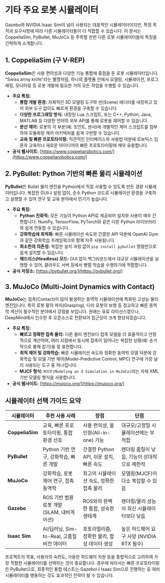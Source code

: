 # 기타 주요 로봇 시뮬레이터

Gazebo와 NVIDIA Isaac Sim이 널리 사용되는 대표적인 시뮬레이터이지만, 특정 목적과 요구사항에 따라 다른 시뮬레이터들이 더 적합할 수 있습니다. 이 문서는 CoppeliaSim, PyBullet, MuJoCo 등 주목할 만한 다른 로봇 시뮬레이터들의 특징을 간략하게 소개합니다.

## 1. CoppeliaSim (구 V-REP)

**CoppeliaSim**은 사용 편의성과 다양한 기능 통합에 중점을 둔 로봇 시뮬레이터입니다. "Swiss army knife"라는 별명처럼, 하나의 플랫폼 안에서 모델링, 시뮬레이션, 프로그래밍, 모니터링 등 로봇 개발에 필요한 거의 모든 작업을 수행할 수 있습니다.

- **주요 특징:**
  - **통합 개발 환경:** 자체적인 3D 모델링 도구와 씬(Scene) 에디터를 내장하고 있어 외부 도구 없이도 빠르게 환경을 구축할 수 있습니다.
  - **다양한 프로그래밍 방식:** 내장된 Lua 스크립트, 또는 C++, Python, Java, MATLAB 등 다양한 언어의 외부 API를 통해 로봇을 제어할 수 있습니다.
  - **분산 제어:** 로봇의 각 부분(예: 조인트, 센서)에 개별적인 제어 스크립트를 첨부하여 모듈화된 제어 아키텍처를 쉽게 구현할 수 있습니다.
  - **교육 및 빠른 프로토타이핑:** 직관적인 인터페이스와 사용법 덕분에 로보틱스 입문자 교육이나 새로운 아이디어의 빠른 프로토타이핑에 매우 유용합니다.
- **공식 웹사이트:** [https://www.coppeliarobotics.com/](https://www.coppeliarobotics.com/)

## 2. PyBullet: Python 기반의 빠른 물리 시뮬레이션

**PyBullet**은 Bullet 물리 엔진을 Python에서 직접 사용할 수 있도록 만든 경량 시뮬레이터입니다. 복잡한 GUI나 설정 없이, 순수 Python 코드로 시뮬레이션 환경을 구축하고 실행할 수 있어 연구 및 교육 분야에서 인기가 높습니다.

- **주요 특징:**
  - **Python 친화적:** 모든 기능이 Python API로 제공되어 설치와 사용이 매우 간편합니다. NumPy, TensorFlow, PyTorch와 같은 다른 Python 라이브러리와 쉽게 연동할 수 있습니다.
  - **강화학습에 최적화:** 빠른 시뮬레이션 속도와 간결한 API 덕분에 OpenAI Gym과 같은 강화학습 프레임워크와 함께 자주 사용됩니다.
  - **최소한의 의존성:** 복잡한 설치 과정 없이 `pip install pybullet` 명령만으로 쉽게 설치할 수 있습니다.
  - **헤드리스(Headless) 모드:** GUI 없이 백그라운드에서 대규모 시뮬레이션을 실행할 수 있어, 클라우드 서버 등에서 병렬 학습을 수행하기에 적합합니다.
- **공식 저장소:** [https://pybullet.org/](https://pybullet.org/)

## 3. MuJoCo (Multi-Joint Dynamics with Contact)

**MuJoCo**는 접촉(Contact)이 많이 발생하는 동역학 시뮬레이션에 특화된 고성능 물리 엔진입니다. 특히 로봇 팔의 파지(Grasping), 다리 로봇의 보행 등 정교하고 빠른 동역학 계산이 필수적인 분야에서 강점을 보입니다. 원래는 유료 라이선스였으나, DeepMind에서 인수한 후 오픈소스로 전환되어 접근성이 크게 향상되었습니다.

- **주요 특징:**
  - **빠르고 정확한 접촉 물리:** 다른 물리 엔진보다 접촉 모델을 더 효율적이고 안정적으로 계산하여, 여러 지점에서 동시에 접촉이 일어나는 복잡한 상황(예: 손가락으로 물체 잡기)을 잘 표현합니다.
  - **최적 제어 및 강화학습:** 빠른 시뮬레이션 속도와 정확한 동역학 모델 덕분에 강화학습 및 모델 기반 제어(Model-Predictive Control, MPC) 연구에 가장 널리 사용되는 도구 중 하나입니다.
  - **MJCF 형식:** `MJCF(Modeling an d Simulation in MuJoCo)`라는 자체 XML 기반 모델링 형식을 사용합니다.
- **공식 웹사이트:** [https://mujoco.org/](https://mujoco.org/)

## 시뮬레이터 선택 가이드 요약

| 시뮬레이터 | 추천 사용 사례 | 장점 | 단점 |
| --- | --- | --- | --- |
| **CoppeliaSim** | 교육, 빠른 프로토타이핑, 통합 환경 선호 | 사용 편의성, 올인원(All-in-one) 기능 | 대규모/고정밀 시뮬레이션에는 부적합 |
| **PyBullet** | Python 기반 연구, 강화학습, 빠른 개발 | 간결한 Python API, 쉬운 설치, 빠른 속도 | 렌더링 품질이 낮음, 기능이 상대적으로 제한적 |
| **MuJoCo** | 강화학습, 로봇 제어 연구, 접촉 동역학 | 최고의 시뮬레이션 속도, 정확한 접촉 물리 | 모델링(MJCF)이 다소 복잡할 수 있음 |
| **Gazebo** | ROS 기반 범용 로봇 개발 (SLAM, 내비게이션) | ROS와의 완벽한 통합, 성숙한 생태계 | 렌더링/물리 성능이 최신 시뮬레이터보다 낮음 |
| **Isaac Sim** | AI/딥러닝, Sim-to-Real, 고품질 비전 데이터 | 포토리얼리즘, 정확한 물리, 합성 데이터 생성 | 높은 하드웨어 요구 사양 (NVIDIA RTX 필수) |

프로젝트의 목표, 사용자의 숙련도, 가용한 하드웨어 자원 등을 종합적으로 고려하여 가장 적합한 시뮬레이터를 선택하는 것이 중요합니다. 경우에 따라서는 빠른 프로토타이핑은 PyBullet으로, 최종적인 통합 테스트는 Gazebo나 Isaac Sim으로 진행하는 등 여러 시뮬레이터를 병용하는 것도 효과적인 전략이 될 수 있습니다.
